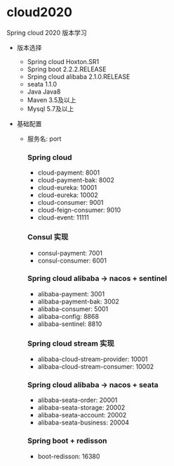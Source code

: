 # cloud2020
Spring cloud 2020 版本学习

- 版本选择
    - Spring cloud	        Hoxton.SR1
    - Spring boot		    2.2.2.RELEASE
    - Srping cloud alibaba 	2.1.0.RELEASE
    - seata                 1.1.0
    - Java 	                Java8
    - Maven	                3.5及以上
    - Mysql	                5.7及以上 

- 基础配置
    - 服务名: port
    
        ### Spring cloud
        - cloud-payment:        8001
        - cloud-payment-bak:    8002
        - cloud-eureka:         10001
        - cloud-eureka:         10002
        - cloud-consumer:       9001
        - cloud-feign-consumer: 9010
        - cloud-event:          11111
        
        ### Consul 实现
        - consul-payment:      7001
        - consul-consumer:     6001
        
        ### Spring cloud alibaba -> nacos + sentinel
        - alibaba-payment:      3001
        - alibaba-payment-bak:  3002
        - alibaba-consumer:     5001
        - alibaba-config:       8868
        - alibaba-sentinel:     8810
        
        ### Spring cloud stream 实现
        - alibaba-cloud-stream-provider:    10001
        - alibaba-cloud-stream-consumer:    10002
        
        ### Spring cloud alibaba ->  nacos + seata
        - alibaba-seata-order:      20001
        - alibaba-seata-storage:    20002
        - alibaba-seata-account:    20002
        - alibaba-seata-business:   20004
        
        ### Spring boot + redisson
        - boot-redisson:            16380
